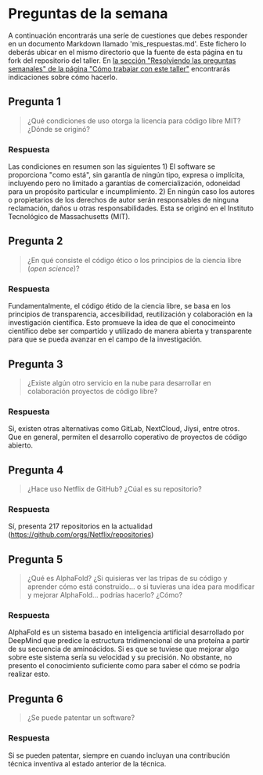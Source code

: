 # Preguntas de la semana

A continuación encontrarás una seríe de cuestiones que debes responder en un
documento Markdown llamado 'mis_respuestas.md'. Este fichero lo deberás ubicar en el mismo directorio que la
fuente de esta página en tu fork del repositorio del taller. En [la sección "Resolviendo las
preguntas semanales" de la página "Cómo trabajar con este
taller"](../material_suplementario/como_trabajar/como_trabajar.md#resolviendo-las-preguntas-semanales) encontrarás indicaciones sobre
cómo hacerlo.

## Pregunta 1

> ¿Qué condiciones de uso otorga la licencia para código libre MIT? ¿Dónde se originó?

### Respuesta

Las condiciones en resumen son las siguientes 1) El software se proporciona "como está", sin garantía de ningún tipo, expresa o implícita, incluyendo pero no limitado a garantías de comercialización, odoneidad para un propósito particular e incumplimiento. 2) En ningún caso los autores o propietarios de los derechos de autor serán responsables de ninguna reclamación, daños u otras responsabilidades. Esta se originó en el Instituto Tecnológico de Massachusetts (MIT). 

## Pregunta 2

> ¿En qué consiste el código ético o los principios de la ciencia libre (*open science*)?

### Respuesta

Fundamentalmente, el código étido de la ciencia libre, se basa en los principios de transparencia, accesibilidad, reutilización y colaboración en la investigación científica. Esto promueve la idea de que el conocimeinto científico debe ser compartido y utilizado de manera abierta y transparente para que se pueda avanzar en el campo de la investigación. 

## Pregunta 3

> ¿Existe algún otro servicio en la nube para desarrollar en colaboración proyectos de código
> libre?

### Respuesta

Si, existen otras alternativas como GitLab, NextCloud, Jiysi, entre otros. Que en general, permiten el desarrollo coperativo de proyectos de código abierto. 

## Pregunta 4

> ¿Hace uso Netflix de GitHub? ¿Cúal es su repositorio?

### Respuesta

Sí, presenta 217 repositorios en la actualidad (https://github.com/orgs/Netflix/repositories)

## Pregunta 5

> ¿Qué es AlphaFold? ¿Si quisieras ver las tripas de su código y aprender cómo está construido... o si
> tuvieras una idea para modificar y mejorar AlphaFold... podrías hacerlo? ¿Cómo?

### Respuesta

AlphaFold es un sistema basado en inteligencia artificial desarrollado por DeepMind que predice la estructura tridimencional de una proteína a partir de su secuencia de aminoácidos. Si es que se tuviese que mejorar algo sobre este sistema sería su velocidad y su precisión. No obstante, no presento el conocimiento suficiente como para saber el cómo se podría realizar esto. 

## Pregunta 6

> ¿Se puede patentar un software?

### Respuesta

Si se pueden patentar, siempre en cuando incluyan una contribución técnica inventiva al estado anterior de la técnica. 


